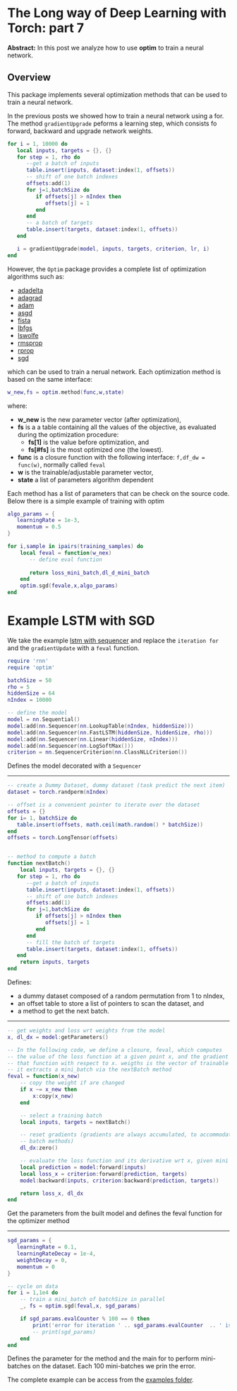 The Long way of Deep Learning with Torch: part 7
============
**Abstract:** In this post we analyze how to use **optim** to train a neural network.

## Overview

This package implements several optimization methods that can be used to train a neural network.

In the previous posts we showed how to train a neural network using a for. The method `gradientUpgrade` peforms a learning step, which consists fo forward, backward and upgrade network weights.

```lua
for i = 1, 10000 do
   local inputs, targets = {}, {}
   for step = 1, rho do
      --get a batch of inputs
      table.insert(inputs, dataset:index(1, offsets))
      -- shift of one batch indexes
      offsets:add(1)
      for j=1,batchSize do
         if offsets[j] > nIndex then
            offsets[j] = 1
         end
      end
      -- a batch of targets
      table.insert(targets, dataset:index(1, offsets))
   end

   i = gradientUpgrade(model, inputs, targets, criterion, lr, i)
end
```

However, the `Optim` package provides a complete list of optimization algorithms such as:

- [adadelta](https://github.com/torch/optim/blob/master/adadelta.lua)
- [adagrad](https://github.com/torch/optim/blob/master/adagrad.lua)
- [adam](https://github.com/torch/optim/blob/master/adam.lua)
- [asgd](https://github.com/torch/optim/blob/master/asgd.lua)
- [fista](https://github.com/torch/optim/blob/master/fista.lua)
- [lbfgs](https://github.com/torch/optim/blob/master/lbfgs.lua)
- [lswolfe](https://github.com/torch/optim/blob/master/lswolfe.lua)
- [rmsprop](https://github.com/torch/optim/blob/master/rmsprop.lua)
- [rprop](https://github.com/torch/optim/blob/master/rprop.lua)
- [sgd](https://github.com/torch/optim/blob/master/sgd.lua)

which can be used to train a nerual network. Each optimization method is based on the same interface:

```lua
w_new,fs = optim.method(func,w,state)
```

where:

- **w_new** is the new parameter vector (after optimization),
- **fs** is a a table containing all the values of the objective, as evaluated during the optimization procedure: 
	- **fs[1]** is the value before optimization, and 
	- **fs[#fs]** is the most optimized one (the lowest).
- **func** is a closure function with the following interface: `f,df_dw = func(w)`, normally called `feval`
- **w** is the trainable/adjustable parameter vector, 
- **state** a list of parameters algorithm dependent 

Each method has a list of parameters that can be check on the source code.
Below there is a simple example of training with optim

```lua
algo_params = {
   learningRate = 1e-3,
   momentum = 0.5
}

for i,sample in ipairs(training_samples) do
    local feval = function(w_nex)
       -- define eval function
       
       return loss_mini_batch,dl_d_mini_batch
    end
    optim.sgd(fevale,x,algo_params)
end
```

# Example LSTM with SGD

We take the example [lstm with sequencer](./examples/lstm_sequencer.lua) and replace the `iteration for` and the `gradientUpdate` with a `feval` function. 

```lua
require 'rnn'
require 'optim'

batchSize = 50
rho = 5
hiddenSize = 64
nIndex = 10000

-- define the model
model = nn.Sequential()
model:add(nn.Sequencer(nn.LookupTable(nIndex, hiddenSize)))
model:add(nn.Sequencer(nn.FastLSTM(hiddenSize, hiddenSize, rho)))
model:add(nn.Sequencer(nn.Linear(hiddenSize, nIndex)))
model:add(nn.Sequencer(nn.LogSoftMax()))
criterion = nn.SequencerCriterion(nn.ClassNLLCriterion())

```
Defines the model decorated with a `Sequencer`

------------

```lua
-- create a Dummy Dataset, dummy dataset (task predict the next item)
dataset = torch.randperm(nIndex)

-- offset is a convenient pointer to iterate over the dataset
offsets = {}
for i= 1, batchSize do
   table.insert(offsets, math.ceil(math.random() * batchSize))
end
offsets = torch.LongTensor(offsets)


-- method to compute a batch
function nextBatch()
	local inputs, targets = {}, {}
   for step = 1, rho do
      --get a batch of inputs
      table.insert(inputs, dataset:index(1, offsets))
      -- shift of one batch indexes
      offsets:add(1)
      for j=1,batchSize do
         if offsets[j] > nIndex then
            offsets[j] = 1
         end
      end
      -- fill the batch of targets
      table.insert(targets, dataset:index(1, offsets))
   end
	return inputs, targets
end

```
Defines:

- a dummy dataset composed of a random permutation from 1 to nIndex,
- an offset table to store a list of pointers to scan the dataset, and
- a method to get the next batch.

------------

```lua
-- get weights and loss wrt weights from the model
x, dl_dx = model:getParameters()

-- In the following code, we define a closure, feval, which computes
-- the value of the loss function at a given point x, and the gradient of
-- that function with respect to x. weigths is the vector of trainable weights,
-- it extracts a mini_batch via the nextBatch method
feval = function(x_new)
	-- copy the weight if are changed
	if x ~= x_new then
		x:copy(x_new)
	end

	-- select a training batch
	local inputs, targets = nextBatch()

	-- reset gradients (gradients are always accumulated, to accommodate
	-- batch methods)
	dl_dx:zero()

	-- evaluate the loss function and its derivative wrt x, given mini batch
	local prediction = model:forward(inputs)
	local loss_x = criterion:forward(prediction, targets)
	model:backward(inputs, criterion:backward(prediction, targets))

	return loss_x, dl_dx
end

```

Get the parameters from the built model and defines the feval function for the optimizer method

--------------

```lua
sgd_params = {
   learningRate = 0.1,
   learningRateDecay = 1e-4,
   weightDecay = 0,
   momentum = 0
}

-- cycle on data
for i = 1,1e4 do
	-- train a mini_batch of batchSize in parallel
	_, fs = optim.sgd(feval,x, sgd_params)

	if sgd_params.evalCounter % 100 == 0 then
		print('error for iteration ' .. sgd_params.evalCounter  .. ' is ' .. fs[1] / rho)
		-- print(sgd_params)
	end
end

```
Defines the parameter for the method and the main for to perform mini-batches on the dataset. Each 100 mini-batches we prin the error.

The complete example can be access from the [examples folder](./examples/).

